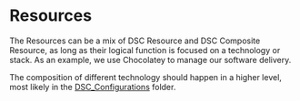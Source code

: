 # Resources

The Resources can be a mix of DSC Resource and DSC Composite Resource, 
as long as their logical function is focused on a technology or stack.
As an example, we use Chocolatey to manage our software delivery.

The composition of different technology should happen in a higher level,
most likely in the [DSC_Configurations](../DSC_Configurations/README.md) folder. 